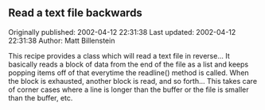 ## Read a text file backwards

Originally published: 2002-04-12 22:31:38
Last updated: 2002-04-12 22:31:38
Author: Matt Billenstein

This recipe provides a class which will read a text file in reverse...  It basically reads a block of data from the end of the file as a list and keeps popping items off of that everytime the readline() method is called.  When the block is exhausted, another block is read, and so forth...  This takes care of corner cases where a line is longer than the buffer or the file is smaller than the buffer, etc.